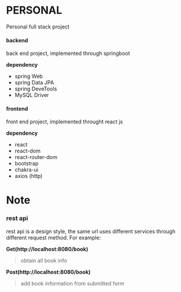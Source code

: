 # PERSONAL

Personal full stack project

#### backend

back end project, implemented through springboot

**dependency**

- spring Web
- spring Data JPA
- spring DeveTools
- MySQL Driver

#### frontend

front end project, implemented throught react js

**dependency**

- react
- react-dom
- react-router-dom
- bootstrap
- chakra-ui
- axios (http)

# Note

### rest api

rest api is a design style, the same url uses different services through different request method.
For example:

**Get(http://localhost:8080/book)**
> obtain all book info

**Post(http://localhost:8080/book)**
> add book information from submitted form
